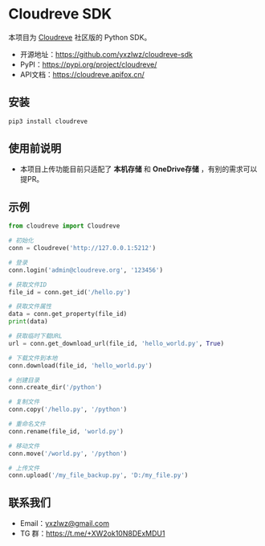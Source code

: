 # Cloudreve SDK

本项目为 [Cloudreve](https://github.com/cloudreve/Cloudreve) 社区版的 Python SDK。

- 开源地址：https://github.com/yxzlwz/cloudreve-sdk
- PyPI：https://pypi.org/project/cloudreve/
- API文档：https://cloudreve.apifox.cn/

## 安装

```bash
pip3 install cloudreve
```

## 使用前说明

- 本项目上传功能目前只适配了 **本机存储** 和 **OneDrive存储** ，有别的需求可以提PR。

## 示例

```python
from cloudreve import Cloudreve

# 初始化
conn = Cloudreve('http://127.0.0.1:5212')

# 登录
conn.login('admin@cloudreve.org', '123456')

# 获取文件ID
file_id = conn.get_id('/hello.py')

# 获取文件属性
data = conn.get_property(file_id)
print(data)

# 获取临时下载URL
url = conn.get_download_url(file_id, 'hello_world.py', True)

# 下载文件到本地
conn.download(file_id, 'hello_world.py')

# 创建目录
conn.create_dir('/python')

# 复制文件
conn.copy('/hello.py', '/python')

# 重命名文件
conn.rename(file_id, 'world.py')

# 移动文件
conn.move('/world.py', '/python')

# 上传文件
conn.upload('/my_file_backup.py', 'D:/my_file.py')
```

## 联系我们

- Email：yxzlwz@gmail.com
- TG 群：https://t.me/+XW2ok10N8DExMDU1
